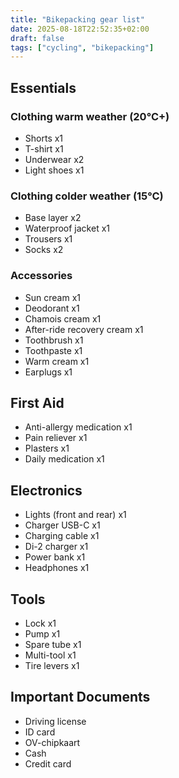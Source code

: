 ```yaml
---
title: "Bikepacking gear list"
date: 2025-08-18T22:52:35+02:00
draft: false
tags: ["cycling", "bikepacking"]
---
```


## Essentials
### Clothing warm weather (20°C+)
- Shorts x1
- T-shirt x1
- Underwear x2
- Light shoes x1

### Clothing colder weather (15°C)
- Base layer x2
- Waterproof jacket x1
- Trousers x1
- Socks x2

### Accessories
- Sun cream x1
- Deodorant x1
- Chamois cream x1
- After-ride recovery cream x1
- Toothbrush x1
- Toothpaste x1
- Warm cream x1
- Earplugs x1

## First Aid
- Anti-allergy medication x1
- Pain reliever x1
- Plasters x1
- Daily medication x1

## Electronics
- Lights (front and rear) x1
- Charger USB-C x1
- Charging cable x1
- Di-2 charger x1
- Power bank x1
- Headphones x1

## Tools
- Lock x1
- Pump x1
- Spare tube x1
- Multi-tool x1
- Tire levers x1

## Important Documents
- Driving license
- ID card
- OV-chipkaart
- Cash
- Credit card
